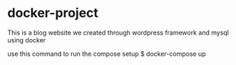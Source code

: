 # docker-project
This is a blog website we created through wordpress framework and mysql using docker

use this command to run the compose setup 
$ docker-compose up



